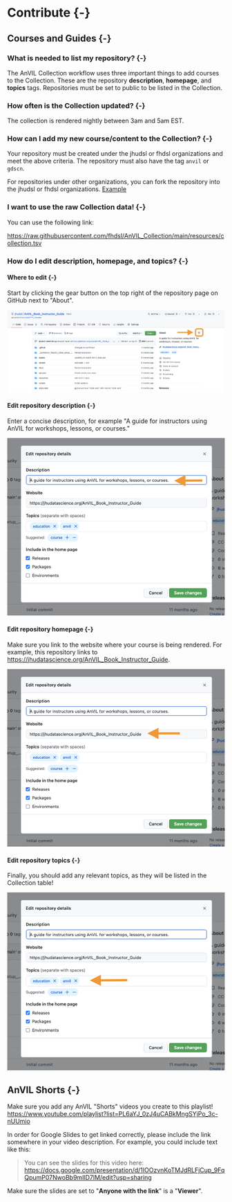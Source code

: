 
# Contribute {-}

## Courses and Guides {-}

### What is needed to list my repository? {-}

The AnVIL Collection workflow uses three important things to add courses to the Collection. These are the repository **description**, **homepage**, and **topics** tags. Repositories must be set to public to be listed in the Collection.

### How often is the Collection updated? {-}

The collection is rendered nightly between 3am and 5am EST.

### How can I add my new course/content to the Collection? {-}

Your repository must be created under the jhudsl or fhdsl organizations and meet the above criteria. The repository must also have the tag `anvil` or `gdscn`.

For repositories under other organizations, you can fork the repository into the jhudsl or fhdsl organizations. [Example](https://github.com/fhdsl/Data-Wrangling)

### I want to use the raw Collection data! {-}

You can use the following link:

https://raw.githubusercontent.com/fhdsl/AnVIL_Collection/main/resources/collection.tsv

### How do I edit **description**, **homepage**, and **topics**? {-}

#### Where to edit {-}

Start by clicking the gear button on the top right of the repository page on GitHub next to "About".

![Where is the `gear` button next to the "About" menu?](https://raw.githubusercontent.com/fhdsl/AnVIL_Collection/main/resources/screenshots/repo-about.png)

#### Edit repository description {-}

Enter a concise description, for example "A guide for instructors using AnVIL for workshops, lessons, or courses."

![Add a description to the repository.](https://raw.githubusercontent.com/fhdsl/AnVIL_Collection/main/resources/screenshots/repo-description.png)

#### Edit repository homepage {-}

Make sure you link to the website where your course is being rendered. For example, this repository links to https://jhudatascience.org/AnVIL_Book_Instructor_Guide.

![Add a homepage link to the repository.](https://raw.githubusercontent.com/fhdsl/AnVIL_Collection/main/resources/screenshots/repo-homepage.png)

#### Edit repository topics {-}

Finally, you should add any relevant topics, as they will be listed in the Collection table!

![Add tags to the repository.](https://raw.githubusercontent.com/fhdsl/AnVIL_Collection/main/resources/screenshots/repo-tags.png)








## AnVIL Shorts {-} 

Make sure you add any AnVIL "Shorts" videos you create to this playlist! https://www.youtube.com/playlist?list=PL6aYJ_0zJ4uCABkMngSYjPo_3c-nUUmio

In order for Google Slides to get linked correctly, please include the link somewhere in your video description. For example, you could include text like this:

> You can see the slides for this video here: https://docs.google.com/presentation/d/1IOOzvnKoTMJdRLFjCup_9FqQpumP07NwoBb9mIlD7lM/edit?usp=sharing

Make sure the slides are set to "**Anyone with the link**" is a "**Viewer**". 
